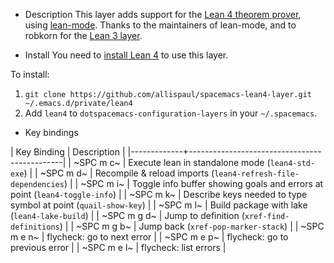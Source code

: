 
* Description
This layer adds support for the [Lean 4 theorem prover](https://github.com/leanprover),
using [lean-mode](https://github.com/leanprover/lean-mode). Thanks to the maintainers
of lean-mode, and to robkorn for the [Lean 3 layer](https://github.com/robkorn/spacemacs-lean-layer/tree/master).

* Install
You need to [install Lean 4](https://leanprover.github.io/lean4/doc/setup.html#basic-setup)
to use this layer.

To install:
1. `git clone https://github.com/allispaul/spacemacs-lean4-layer.git ~/.emacs.d/private/lean4`
2. Add `lean4` to `dotspacemacs-configuration-layers` in your `~/.spacemacs`.

* Key bindings

| Key Binding | Description                                  |
|-------------+----------------------------------------------|
| ~SPC m c~ | Execute lean in standalone mode (`lean4-std-exe`) |
| ~SPC m d~ | Recompile & reload imports (`lean4-refresh-file-dependencies`) |
| ~SPC m i~ | Toggle info buffer showing goals and errors at point (`lean4-toggle-info`) |
| ~SPC m k~ | Describe keys needed to type symbol at point (`quail-show-key`) |
| ~SPC m l~ | Build package with lake (`lean4-lake-build`) |
| ~SPC m g d~ | Jump to definition (`xref-find-definitions`) |
| ~SPC m g b~ | Jump back (`xref-pop-marker-stack`)          |
| ~SPC m e n~ | flycheck: go to next error |
| ~SPC m e p~ | flycheck: go to previous error |
| ~SPC m e l~ | flycheck: list errors |

